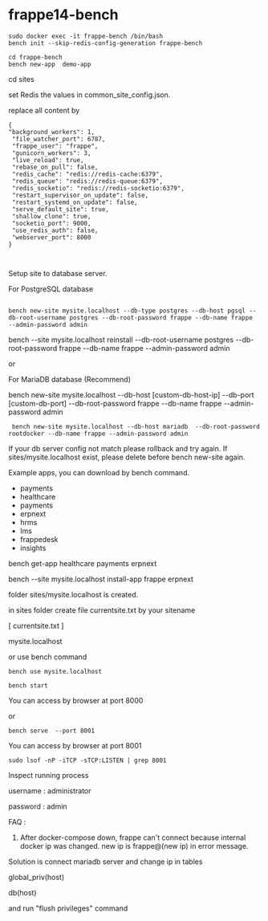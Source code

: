 # frappe14-bench


```shell
sudo docker exec -it frappe-bench /bin/bash
bench init --skip-redis-config-generation frappe-bench

cd frappe-bench
bench new-app  demo-app

```
cd sites

set Redis the values in common_site_config.json.

replace all content by 

```shell
{
"background_workers": 1,
 "file_watcher_port": 6787,
 "frappe_user": "frappe",
 "gunicorn_workers": 3,
 "live_reload": true,
 "rebase_on_pull": false,
 "redis_cache": "redis://redis-cache:6379",
 "redis_queue": "redis://redis-queue:6379",
 "redis_socketio": "redis://redis-socketio:6379",
 "restart_supervisor_on_update": false,
 "restart_systemd_on_update": false,
 "serve_default_site": true,
 "shallow_clone": true,
 "socketio_port": 9000,
 "use_redis_auth": false,
 "webserver_port": 8000
}



```
Setup site to database server.

For PostgreSQL database 
```shell

bench new-site mysite.localhost --db-type postgres --db-host pgsql --db-root-username postgres --db-root-password frappe --db-name frappe   --admin-password admin 

```

bench --site mysite.localhost  reinstall  --db-root-username postgres --db-root-password frappe --db-name frappe   --admin-password admin 


or 

For MariaDB database (Recommend)

bench new-site mysite.localhost --db-host [custom-db-host-ip] --db-port [custom-db-port] --db-root-password frappe --db-name frappe --admin-password admin

```shell
 bench new-site mysite.localhost --db-host mariadb  --db-root-password rootdocker --db-name frappe --admin-password admin

```

If your db server config not match please rollback and try again.
If sites/mysite.localhost exist, please delete before bench new-site again.


Example apps, you can download by bench command.

- payments
- healthcare
- payments
- erpnext
- hrms
- lms
- frappedesk
- insights

bench get-app healthcare payments erpnext

bench --site mysite.localhost install-app frappe erpnext

folder sites/mysite.localhost is created.

in sites folder create file currentsite.txt by your sitename

[ currentsite.txt ]

mysite.localhost

or use bench command

```
bench use mysite.localhost
```

```
bench start  
```
You can access by browser at port 8000

or  

```
bench serve  --port 8001
```
You can access by browser at port 8001

```
sudo lsof -nP -iTCP -sTCP:LISTEN | grep 8001
```
Inspect running process 

username : administrator

password : admin

FAQ : 
1) After docker-compose down, frappe can't connect because internal docker ip was changed.
new ip is frappe@(new ip) in error message.

Solution is connect mariadb server and change ip in tables 

global_priv(host)

db(host)

and run "flush privileges" command
